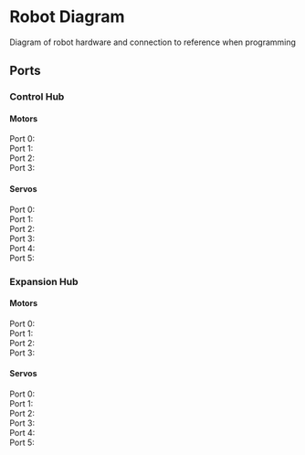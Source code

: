# Robot Diagram

Diagram of robot hardware and connection to reference when programming

## Ports

### Control Hub

#### Motors
Port 0:  
Port 1:  
Port 2:   
Port 3:  

#### Servos
Port 0:  
Port 1:  
Port 2:  
Port 3:  
Port 4:  
Port 5:  

### Expansion Hub

#### Motors
Port 0:  
Port 1:  
Port 2:  
Port 3:  

#### Servos
Port 0:  
Port 1:  
Port 2:  
Port 3:  
Port 4:  
Port 5:  

